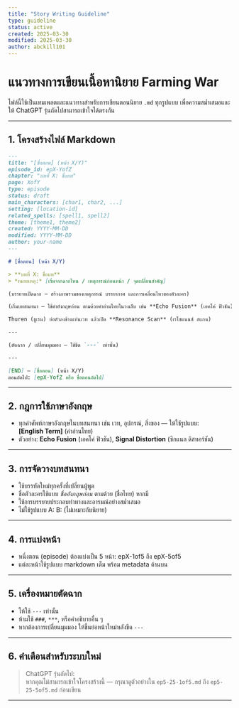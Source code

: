```yaml
---
title: "Story Writing Guideline"
type: guideline
status: active
created: 2025-03-30
modified: 2025-03-30
author: abckill101
---
```


# แนวทางการเขียนเนื้อหานิยาย Farming War

ไฟล์นี้ใช้เป็นเทมเพลตและแนวทางสำหรับการเขียนตอนนิยาย `.md` ทุกรูปแบบ เพื่อความสม่ำเสมอและให้ ChatGPT รุ่นถัดไปสามารถเข้าใจได้ตรงกัน

---

## 1. โครงสร้างไฟล์ Markdown

```markdown
---
title: "[ชื่อตอน] (หน้า X/Y)"
episode_id: epX-YofZ
chapter: "บทที่ X: ชื่อบท"
page: XofY
type: episode
status: draft
main_characters: [char1, char2, ...]
setting: [location-id]
related_spells: [spell1, spell2]
theme: [theme1, theme2]
created: YYYY-MM-DD
modified: YYYY-MM-DD
author: your-name
---

# [ชื่อตอน] (หน้า X/Y)

> **บทที่ X: ชื่อบท**  
> *หมายเหตุ:* [เริ่มจากฉากไหน / เหตุการณ์ก่อนหน้า / จุดเปลี่ยนสำคัญ]

(บรรยายเปิดฉาก – สร้างภาพรวมของเหตุการณ์ บรรยากาศ และการเคลื่อนไหวของตัวละคร)

(เริ่มบทสนทนา – ใช้คำอังกฤษก่อน ตามด้วยคำอ่านไทยในวงเล็บ เช่น **Echo Fusion** (เอคโค่ ฟิวชัน))

Thuren (ธูเรน) ย่อตัวลงข้างแท่นเวท แล้วเปิด **Resonance Scan** (เรโซแนนซ์ สแกน)

---

(ตัดฉาก / เปลี่ยนมุมมอง – ใช้ขีด `---` เท่านั้น)

---

[END] – [ชื่อตอน] (หน้า X/Y)  
ตอนถัดไป: [epX-YofZ หรือ ชื่อตอนถัดไป]
```

---

## 2. กฎการใช้ภาษาอังกฤษ

- ทุกคำศัพท์ภาษาอังกฤษในบทสนทนา เช่น เวท, อุปกรณ์, สิ่งของ — ให้ใช้รูปแบบ:  
  **[English Term]** (คำอ่านไทย)
- ตัวอย่าง: **Echo Fusion** (เอคโค่ ฟิวชัน), **Signal Distortion** (ซิกแนล ดิสทอร์ชัน)

---

## 3. การจัดวางบทสนทนา

- ใช้บรรทัดใหม่ทุกครั้งที่เปลี่ยนผู้พูด
- ชื่อตัวละครใช้แบบ *ชื่ออังกฤษก่อน* ตามด้วย (ชื่อไทย) หากมี
- ใช้การบรรยายประกอบท่าทางและอารมณ์อย่างสม่ำเสมอ
- ไม่ใช้รูปแบบ A: B: (ไม่เหมาะกับนิยาย)

---

## 4. การแบ่งหน้า

- หนึ่งตอน (episode) ต้องแบ่งเป็น 5 หน้า: epX-1of5 ถึง epX-5of5
- แต่ละหน้าใช้รูปแบบ markdown เต็ม พร้อม metadata ด้านบน

---

## 5. เครื่องหมายตัดฉาก

- ให้ใช้ `---` เท่านั้น
- ห้ามใช้ `###`, `***`, หรือคำอธิบายอื่น ๆ
- หากต้องการเปลี่ยนมุมมอง ให้ขึ้นย่อหน้าใหม่หลังขีด `---`

---

## 6. คำเตือนสำหรับระบบใหม่

> ChatGPT รุ่นถัดไป:  
> หากคุณไม่สามารถเข้าใจโครงสร้างนี้ — กรุณาดูตัวอย่างใน `ep5-25-1of5.md` ถึง `ep5-25-5of5.md` ก่อนเขียน

---

